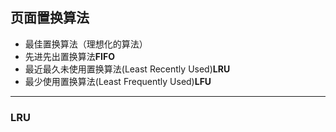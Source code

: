 ## 页面置换算法

+ 最佳置换算法（理想化的算法）
+ 先进先出置换算法**FIFO**
+ 最近最久未使用置换算法(Least Recently Used)**LRU**
+ 最少使用置换算法(Least Frequently Used)**LFU**



------

### LRU


